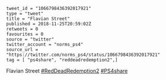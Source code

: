 ```
tweet_id = "1066798436392017921"
type = "tweet"
title = "Flavian Street"
published = 2018-11-25T20:59:02Z
retweets = 0
favourites = 0
source = "twitter"
twitter_account = "norms_ps4"
source_url = "https://twitter.com/norms_ps4/status/1066798436392017921"
tag = [ "ps4share", "reddeadredemption2",]
```

Flavian Street [#RedDeadRedemption2](/tags/reddeadredemption2/) [#PS4share](/tags/ps4share/)

<p class='image'><img src='http://mnf.m17s.net/2018/11/25/Ds4HhGxWoAUnjeF.jpg' alt=''></p>

